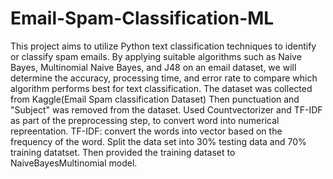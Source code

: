 # Email-Spam-Classification-ML
This project aims to utilize Python text classification techniques to identify or classify spam emails. By applying suitable algorithms such as Naive Bayes, Multinomial Naive Bayes, and J48 on an email dataset, we will determine the accuracy, processing time, and error rate to compare which algorithm performs best for text classification.
The dataset was collected from Kaggle(Email Spam classification Dataset)
Then punctuation and "Subject" was removed from the dataset.
Used Countvectorizer and TF-IDF as part of the preprocessing step, to convert word into numerical repreentation.
TF-IDF: convert the words into vector based on the frequency of the word.
Split the data set into 30% testing data and 70% training datatset.
Then provided the training dataset to NaiveBayesMultinomial model.

